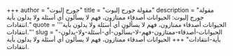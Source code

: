 +++
author = "جورج إليوت"
title = "مقولة جورج إليوت"
description = "مقولة جورج إليوت: الحيوانات أصدقاء ممتازون، فهم لا يسألون أي أسئلة ولا يدلون بأية انتقادات."
quote = '''الحيوانات أصدقاء ممتازون، فهم لا يسألون أي أسئلة ولا يدلون بأية انتقادات.''' 
slug = "الحيوانات-أصدقاء-ممتازون-فهم-لا-يسألون-أي-أسئلة-ولا-يدلون-بأية-انتقادات"
+++
الحيوانات أصدقاء ممتازون، فهم لا يسألون أي أسئلة ولا يدلون بأية انتقادات.
